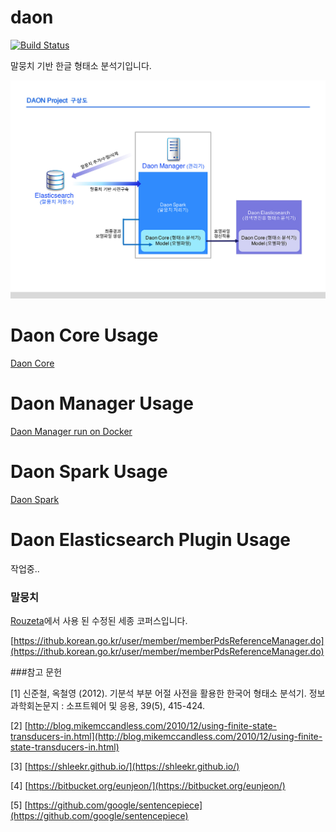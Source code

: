 # daon
[![Build Status](https://travis-ci.org/rasoio/daon.svg?branch=master)](https://travis-ci.org/rasoio/daon)

말뭉치 기반 한글 형태소 분석기입니다.

![구성도](./intro.jpg)

# Daon Core Usage

[Daon Core](daon-core/README.md)

# Daon Manager Usage

[Daon Manager run on Docker](docker/README.md)

# Daon Spark Usage

[Daon Spark](jars/README.md)

# Daon Elasticsearch Plugin Usage

작업중..




### 말뭉치
 
[Rouzeta](https://shleekr.github.io/)에서 사용 된 수정된 세종 코퍼스입니다.

[https://ithub.korean.go.kr/user/member/memberPdsReferenceManager.do](https://ithub.korean.go.kr/user/member/memberPdsReferenceManager.do)


###참고 문헌

[1] 신준철, 옥철영 (2012). 기분석 부분 어절 사전을 활용한 한국어 형태소 분석기. 정보과학회논문지 : 소프트웨어 및 응용, 39(5), 415-424.

[2] [http://blog.mikemccandless.com/2010/12/using-finite-state-transducers-in.html](http://blog.mikemccandless.com/2010/12/using-finite-state-transducers-in.html)

[3] [https://shleekr.github.io/](https://shleekr.github.io/)

[4] [https://bitbucket.org/eunjeon/](https://bitbucket.org/eunjeon/)

[5] [https://github.com/google/sentencepiece](https://github.com/google/sentencepiece)
